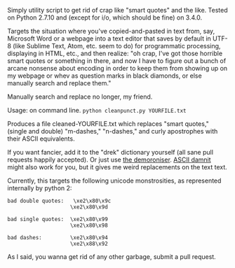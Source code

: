 Simply utility script to get rid of crap like "smart quotes" and the like.  Tested on Python 2.7.10 and (except for i/o, which should be fine) on 3.4.0.

Targets the situation where you've copied-and-pasted in text from, say, Microsoft Word or a webpage into a text editor that saves by default in UTF-8 (like Sublime Text, Atom, etc. seem to do) for programmatic processing, displaying in HTML, etc., and then realize: "oh crap, I've got those horrible smart quotes or something in there, and now I have to figure out a bunch of arcane nonsense about encoding in order to keep them from showing up on my webpage or whev as question marks in black diamonds, or else manually search and replace them."

Manually search and replace no longer, my friend.  

Usage: on command line.  `python cleanpunct.py YOURFILE.txt`

Produces a file cleaned-YOURFILE.txt which replaces "smart quotes," (single and double) "m-dashes," "n-dashes," and curly apostrophes with their ASCII equivalents.  

If you want fancier, add it to the "drek" dictionary yourself (all sane pull requests happily accepted).  Or just use [the demoroniser](https://www.fourmilab.ch/webtools/demoroniser/).  [ASCII damnit](https://github.com/tnajdek/ASCII--Dammit) might also work for you, but it gives me weird replacements on the text text.


Currently, this targets the following unicode monstrosities, as represented internally by python 2: 

    bad double quotes:   \xe2\x80\x9c 
                        \xe2\x80\x9d
    
    bad single quotes:  \xe2\x80\x99
                        \xe2\x80\x98
    
    bad dashes:         \xe2\x80\x94
                        \xe2\x88\x92
                        
As I said, you wanna get rid of any other garbage, submit a pull request.
